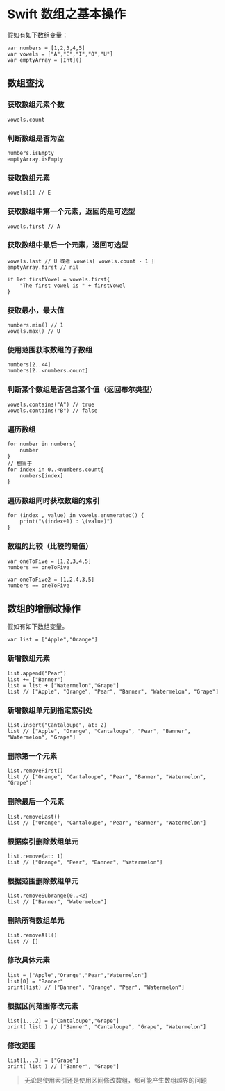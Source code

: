 # Swift 数组之基本操作
假如有如下数组变量：
```
var numbers = [1,2,3,4,5]
var vowels = ["A","E","I","O","U"]
var emptyArray = [Int]()
```
## 数组查找
### 获取数组元素个数
```
vowels.count
```

### 判断数组是否为空
```
numbers.isEmpty
emptyArray.isEmpty
```
### 获取数组元素
```
vowels[1] // E
```

### 获取数组中第一个元素，返回的是可选型
```
vowels.first // A
```

### 获取数组中最后一个元素，返回可选型
```
vowels.last // U 或者 vowels[ vowels.count - 1 ]
emptyArray.first // nil

if let firstVowel = vowels.first{
    "The first vowel is " + firstVowel
}
```

### 获取最小，最大值
```
numbers.min() // 1
vowels.max() // U
```

### 使用范围获取数组的子数组
```
numbers[2..<4]
numbers[2..<numbers.count]
```

### 判断某个数组是否包含某个值（返回布尔类型）
```
vowels.contains("A") // true
vowels.contains("B") // false
```

### 遍历数组
```
for number in numbers{
    number
}
// 想当于
for index in 0..<numbers.count{
    numbers[index]
}
```

### 遍历数组同时获取数组的索引
```
for (index , value) in vowels.enumerated() {
    print("\(index+1) : \(value)")
}
```

### 数组的比较（比较的是值）

```
var oneToFive = [1,2,3,4,5]
numbers == oneToFive

var oneToFive2 = [1,2,4,3,5]
numbers == oneToFive
```

## 数组的增删改操作

假如有如下数组变量。
```
var list = ["Apple","Orange"]
```

### 新增数组元素

```
list.append("Pear")
list += ["Banner"]
list = list + ["Watermelon","Grape"]
list // ["Apple", "Orange", "Pear", "Banner", "Watermelon", "Grape"]
```

### 新增数组单元到指定索引处

```
list.insert("Cantaloupe", at: 2)
list // ["Apple", "Orange", "Cantaloupe", "Pear", "Banner", "Watermelon", "Grape"]
```

### 删除第一个元素

```
list.removeFirst()
list // ["Orange", "Cantaloupe", "Pear", "Banner", "Watermelon", "Grape"]
```

### 删除最后一个元素

```
list.removeLast()
list // ["Orange", "Cantaloupe", "Pear", "Banner", "Watermelon"]
```

### 根据索引删除数组单元

```
list.remove(at: 1)
list // ["Orange", "Pear", "Banner", "Watermelon"]
```

### 根据范围删除数组单元

```
list.removeSubrange(0..<2)
list // ["Banner", "Watermelon"]
```

### 删除所有数组单元

```
list.removeAll()
list // []
```

### 修改具体元素

```
list = ["Apple","Orange","Pear","Watermelon"]
list[0] = "Banner"
print(list) // ["Banner", "Orange", "Pear", "Watermelon"]
```

### 根据区间范围修改元素

```
list[1...2] = ["Cantaloupe","Grape"]
print( list ) // ["Banner", "Cantaloupe", "Grape", "Watermelon"]
```

### 修改范围

```
list[1...3] = ["Grape"]
print( list ) // ["Banner", "Grape"]
```

> 无论是使用索引还是使用区间修改数组，都可能产生数组越界的问题


















